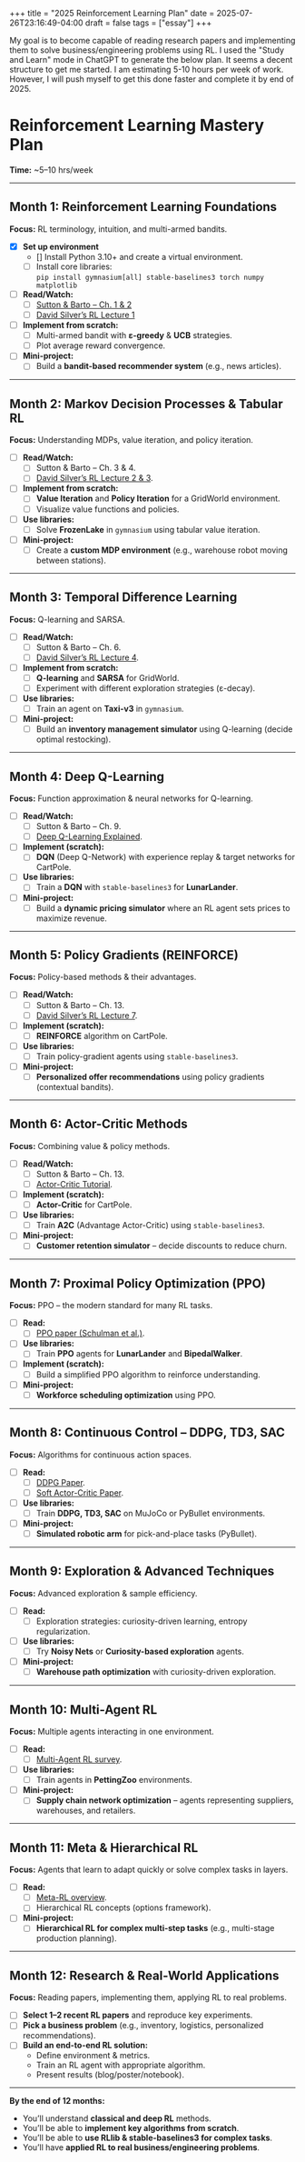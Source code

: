 +++
title = "2025 Reinforcement Learning Plan"
date = 2025-07-26T23:16:49-04:00
draft = false
tags = ["essay"]
+++

My goal is to become capable of reading research papers and implementing them to solve business/engineering problems using RL. I used the "Study and Learn" mode in ChatGPT to generate the below plan. It seems a decent structure to get me started. I am estimating 5-10 hours per week of work. However, I will push myself to get this done faster and complete it by end of 2025. 

# Reinforcement Learning Mastery Plan
**Time:** ~5–10 hrs/week  

---

## **Month 1: Reinforcement Learning Foundations**
**Focus:** RL terminology, intuition, and multi-armed bandits.  
- [x] **Set up environment**  
  - [] Install Python 3.10+ and create a virtual environment.  
  - [ ] Install core libraries:  
    `pip install gymnasium[all] stable-baselines3 torch numpy matplotlib`
- [ ] **Read/Watch:**  
  - [ ] [Sutton & Barto – Ch. 1 & 2](http://incompleteideas.net/book/RLbook2020.pdf)  
  - [ ] [David Silver’s RL Lecture 1](https://www.youtube.com/watch?v=2pWv7GOvuf0)
- [ ] **Implement from scratch:**  
  - [ ] Multi-armed bandit with **ε-greedy** & **UCB** strategies.  
  - [ ] Plot average reward convergence.  
- [ ] **Mini-project:**  
  - [ ] Build a **bandit-based recommender system** (e.g., news articles).  

---

## **Month 2: Markov Decision Processes & Tabular RL**
**Focus:** Understanding MDPs, value iteration, and policy iteration.  
- [ ] **Read/Watch:**  
  - [ ] Sutton & Barto – Ch. 3 & 4.  
  - [ ] [David Silver’s RL Lecture 2 & 3](https://www.youtube.com/watch?v=lfHX2hHRMVQ).  
- [ ] **Implement from scratch:**  
  - [ ] **Value Iteration** and **Policy Iteration** for a GridWorld environment.  
  - [ ] Visualize value functions and policies.  
- [ ] **Use libraries:**  
  - [ ] Solve **FrozenLake** in `gymnasium` using tabular value iteration.  
- [ ] **Mini-project:**  
  - [ ] Create a **custom MDP environment** (e.g., warehouse robot moving between stations).  

---

## **Month 3: Temporal Difference Learning**
**Focus:** Q-learning and SARSA.  
- [ ] **Read/Watch:**  
  - [ ] Sutton & Barto – Ch. 6.  
  - [ ] [David Silver’s RL Lecture 4](https://www.youtube.com/watch?v=PnHCvfgC_ZA).  
- [ ] **Implement from scratch:**  
  - [ ] **Q-learning** and **SARSA** for GridWorld.  
  - [ ] Experiment with different exploration strategies (ε-decay).  
- [ ] **Use libraries:**  
  - [ ] Train an agent on **Taxi-v3** in `gymnasium`.  
- [ ] **Mini-project:**  
  - [ ] Build an **inventory management simulator** using Q-learning (decide optimal restocking).  

---

## **Month 4: Deep Q-Learning**
**Focus:** Function approximation & neural networks for Q-learning.  
- [ ] **Read/Watch:**  
  - [ ] Sutton & Barto – Ch. 9.  
  - [ ] [Deep Q-Learning Explained](https://www.youtube.com/watch?v=79pmNdyxEGo).  
- [ ] **Implement (scratch):**  
  - [ ] **DQN** (Deep Q-Network) with experience replay & target networks for CartPole.  
- [ ] **Use libraries:**  
  - [ ] Train a **DQN** with `stable-baselines3` for **LunarLander**.  
- [ ] **Mini-project:**  
  - [ ] Build a **dynamic pricing simulator** where an RL agent sets prices to maximize revenue.  

---

## **Month 5: Policy Gradients (REINFORCE)**
**Focus:** Policy-based methods & their advantages.  
- [ ] **Read/Watch:**  
  - [ ] Sutton & Barto – Ch. 13.  
  - [ ] [David Silver’s RL Lecture 7](https://www.youtube.com/watch?v=KHZVXao4qXs).  
- [ ] **Implement (scratch):**  
  - [ ] **REINFORCE** algorithm on CartPole.  
- [ ] **Use libraries:**  
  - [ ] Train policy-gradient agents using `stable-baselines3`.  
- [ ] **Mini-project:**  
  - [ ] **Personalized offer recommendations** using policy gradients (contextual bandits).  

---

## **Month 6: Actor-Critic Methods**
**Focus:** Combining value & policy methods.  
- [ ] **Read/Watch:**  
  - [ ] Sutton & Barto – Ch. 13.  
  - [ ] [Actor-Critic Tutorial](https://spinningup.openai.com/en/latest/algorithms/a2c.html).  
- [ ] **Implement (scratch):**  
  - [ ] **Actor-Critic** for CartPole.  
- [ ] **Use libraries:**  
  - [ ] Train **A2C** (Advantage Actor-Critic) using `stable-baselines3`.  
- [ ] **Mini-project:**  
  - [ ] **Customer retention simulator** – decide discounts to reduce churn.  

---

## **Month 7: Proximal Policy Optimization (PPO)**
**Focus:** PPO – the modern standard for many RL tasks.  
- [ ] **Read:**  
  - [ ] [PPO paper (Schulman et al.)](https://arxiv.org/abs/1707.06347).  
- [ ] **Use libraries:**  
  - [ ] Train **PPO** agents for **LunarLander** and **BipedalWalker**.  
- [ ] **Implement (scratch):**  
  - [ ] Build a simplified PPO algorithm to reinforce understanding.  
- [ ] **Mini-project:**  
  - [ ] **Workforce scheduling optimization** using PPO.  

---

## **Month 8: Continuous Control – DDPG, TD3, SAC**
**Focus:** Algorithms for continuous action spaces.  
- [ ] **Read:**  
  - [ ] [DDPG Paper](https://arxiv.org/abs/1509.02971).  
  - [ ] [Soft Actor-Critic Paper](https://arxiv.org/abs/1801.01290).  
- [ ] **Use libraries:**  
  - [ ] Train **DDPG, TD3, SAC** on MuJoCo or PyBullet environments.  
- [ ] **Mini-project:**  
  - [ ] **Simulated robotic arm** for pick-and-place tasks (PyBullet).  

---

## **Month 9: Exploration & Advanced Techniques**
**Focus:** Advanced exploration & sample efficiency.  
- [ ] **Read:**  
  - [ ] Exploration strategies: curiosity-driven learning, entropy regularization.  
- [ ] **Use libraries:**  
  - [ ] Try **Noisy Nets** or **Curiosity-based exploration** agents.  
- [ ] **Mini-project:**  
  - [ ] **Warehouse path optimization** with curiosity-driven exploration.  

---

## **Month 10: Multi-Agent RL**
**Focus:** Multiple agents interacting in one environment.  
- [ ] **Read:**  
  - [ ] [Multi-Agent RL survey](https://arxiv.org/abs/1906.01373).  
- [ ] **Use libraries:**  
  - [ ] Train agents in **PettingZoo** environments.  
- [ ] **Mini-project:**  
  - [ ] **Supply chain network optimization** – agents representing suppliers, warehouses, and retailers.  

---

## **Month 11: Meta & Hierarchical RL**
**Focus:** Agents that learn to adapt quickly or solve complex tasks in layers.  
- [ ] **Read:**  
  - [ ] [Meta-RL overview](https://arxiv.org/abs/1611.05763).  
  - [ ] Hierarchical RL concepts (options framework).  
- [ ] **Mini-project:**  
  - [ ] **Hierarchical RL for complex multi-step tasks** (e.g., multi-stage production planning).  

---

## **Month 12: Research & Real-World Applications**
**Focus:** Reading papers, implementing them, applying RL to real problems.  
- [ ] **Select 1–2 recent RL papers** and reproduce key experiments.  
- [ ] **Pick a business problem** (e.g., inventory, logistics, personalized recommendations).  
- [ ] **Build an end-to-end RL solution:**  
  - Define environment & metrics.  
  - Train an RL agent with appropriate algorithm.  
  - Present results (blog/poster/notebook).  

---

**By the end of 12 months:**  
- You’ll understand **classical and deep RL** methods.  
- You’ll be able to **implement key algorithms from scratch**.  
- You’ll be able to **use RLlib & stable-baselines3 for complex tasks**.  
- You’ll have **applied RL to real business/engineering problems**.  
